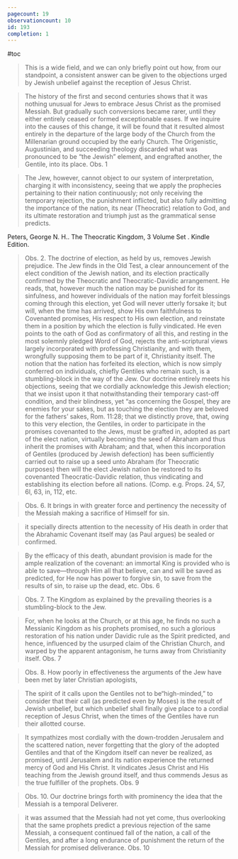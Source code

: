 ```yaml
---
pagecount: 19
observationcount: 10
id: 193
completion: 1
---
```

#toc

>This is a wide field, and we can only briefly point out how, from our standpoint, a consistent answer can be given to the objections urged by Jewish unbelief against the reception of Jesus Christ.

>The history of the first and second centuries shows that it was nothing unusual for Jews to embrace Jesus Christ as the promised Messiah. But gradually such conversions became rarer, until they either entirely ceased or formed exceptionable eases. If we inquire into the causes of this change, it will be found that it resulted almost entirely in the departure of the large body of the Church from the Millenarian ground occupied by the early Church. The Origenistic, Augustinian, and succeeding theology discarded what was pronounced to be “the Jewish” element, and engrafted another, the Gentile, into its place.
>Obs. 1

>The Jew, however, cannot object to our system of interpretation, charging it with inconsistency, seeing that we apply the prophecies pertaining to their nation continuously; not only receiving the temporary rejection, the punishment inflicted, but also fully admitting the importance of the nation, its near (Theocratic) relation to God, and its ultimate restoration and triumph just as the grammatical sense predicts.

Peters, George N. H.. The Theocratic Kingdom, 3 Volume Set . Kindle Edition. 

>Obs. 2. The doctrine of election, as held by us, removes Jewish prejudice. The Jew finds in the Old Test, a clear announcement of the elect condition of the Jewish nation, and its election practically confirmed by the Theocratic and Theocratic-Davidic arrangement. He reads, that, however much the nation may be punished for its sinfulness, and however individuals of the nation may forfeit blessings coming through this election, yet God will never utterly forsake it; but will, when the time has arrived, show His own faithfulness to Covenanted promises, His respect to His own election, and reinstate them in a position by which the election is fully vindicated. He even points to the oath of God as confirmatory of all this, and resting in the most solemnly pledged Word of God, rejects the anti-scriptural views largely incorporated with professing Christianity, and with them, wrongfully supposing them to be part of it, Christianity itself. The notion that the nation has forfeited its election, which is now simply conferred on individuals, chiefly Gentiles who remain such, is a stumbling-block in the way of the Jew. Our doctrine entirely meets his objections, seeing that we cordially acknowledge this Jewish election; that we insist upon it that notwithstanding their temporary cast-off condition, and their blindness, yet “as concerning the Gospel, they are enemies for your sakes, but as touching the election they are beloved for the fathers’ sakes, Rom. 11:28; that we distinctly prove, that, owing to this very election, the Gentiles, in order to participate in the promises covenanted to the Jews, must be grafted in, adopted as part of the elect nation, virtually becoming the seed of Abraham and thus inherit the promises with Abraham; and that, when this incorporation of Gentiles (produced by Jewish defection) has been sufficiently carried out to raise up a seed unto Abraham (for Theocratic purposes) then will the elect Jewish nation be restored to its covenanted Theocratic-Davidic relation, thus vindicating and establishing its election before all nations. (Comp. e.g. Props. 24, 57, 6l, 63, in, 112, etc.

>Obs. 6. It brings in with greater force and pertinency the necessity of the Messiah making a sacrifice of Himself for sin.

>it specially directs attention to the necessity of His death in order that the Abrahamic Covenant itself may (as Paul argues) be sealed or confirmed.

>By the efficacy of this death, abundant provision is made for the ample realization of the covenant: an immortal King is provided who is able to save—through Him all that believe, can and will be saved as predicted, for He now has power to forgive sin, to save from the results of sin, to raise up the dead, etc.
>Obs. 6

>Obs. 7. The Kingdom as explained by the prevailing theories is a stumbling-block to the Jew.

>For, when he looks at the Church, or at this age, he finds no such a Messianic Kingdom as his prophets promised, no such a glorious restoration of his nation under Davidic rule as the Spirit predicted, and hence, influenced by the usurped claim of the Christian Church, and warped by the apparent antagonism, he turns away from Christianity itself.
>Obs. 7

>Obs. 8. How poorly in effectiveness the arguments of the Jew have been met by later Christian apologists,

>The spirit of it calls upon the Gentiles not to be“high-minded,” to consider that their call (as predicted even by Moses) is the result of Jewish unbelief, but which unbelief shall finally give place to a cordial reception of Jesus Christ, when the times of the Gentiles have run their allotted course.

>It sympathizes most cordially with the down-trodden Jerusalem and the scattered nation, never forgetting that the glory of the adopted Gentiles and that of the Kingdom itself can never be realized, as promised, until Jerusalem and its nation experience the returned mercy of God and His Christ. It vindicates Jesus Christ and His teaching from the Jewish ground itself, and thus commends Jesus as the true fulfiller of the prophets.
>Obs. 9

>Obs. 10. Our doctrine brings forth with prominency the idea that the Messiah is a temporal Deliverer.

>it was assumed that the Messiah had not yet come, thus overlooking that the same prophets predict a previous rejection of the same Messiah, a consequent continued fall of the nation, a call of the Gentiles, and after a long endurance of punishment the return of the Messiah for promised deliverance.
>Obs. 10

 

